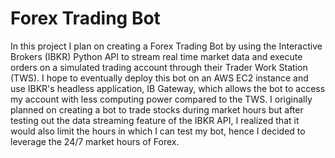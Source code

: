 # Forex Trading Bot

In this project I plan on creating a Forex Trading Bot by using the Interactive Brokers (IBKR) Python API to stream real time market data and execute orders on a simulated trading account through their Trader Work Station (TWS). I hope to eventually deploy this bot on an AWS EC2 instance and use IBKR's headless application, IB Gateway, which allows the bot to access my account with less computing power compared to the TWS. I originally planned on creating a bot to trade stocks during market hours but after testing out the data streaming feature of the IBKR API, I realized that it would also limit the hours in which I can test my bot, hence I decided to leverage the 24/7 market hours of Forex. 
